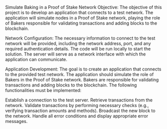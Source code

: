 Simulate Baking in a Proof of Stake Network
Objective:
The objective of this project is to develop an application that connects to a test network. The application will simulate nodes in a Proof of Stake network, playing the role of Bakers responsible for validating transactions and adding blocks to the blockchain.

Network Configuration:
The necessary information to connect to the test network will be provided, including the network address, port, and any required authentication details. The code will be run locally to start the solution. The server will serve as a network interface with which the application can communicate.

Application Development:
The goal is to create an application that connects to the provided test network. The application should simulate the role of Bakers in the Proof of Stake network. Bakers are responsible for validating transactions and adding blocks to the blockchain. The following functionalities must be implemented:

Establish a connection to the test server.
Retrieve transactions from the network.
Validate transactions by performing necessary checks (e.g., verifying transaction amounts and methods).
Broadcast the new block to the network.
Handle all error conditions and display appropriate error messages.